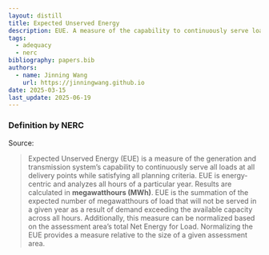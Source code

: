 ```yaml
---
layout: distill
title: Expected Unserved Energy
description: EUE. A measure of the capability to continuously serve loads.
tags:
  - adequacy
  - nerc
bibliography: papers.bib
authors:
  - name: Jinning Wang
    url: https://jinningwang.github.io
date: 2025-03-15
last_update: 2025-06-19
---
```


### Definition by NERC

Source: <d-cite key="nerc2013probabilistic"></d-cite>

> Expected Unserved Energy (EUE) is a measure of the generation and transmission system’s capability to continuously serve all loads at all delivery points while satisfying all planning criteria.
> EUE is energy-centric and analyzes all hours of a particular year.
> Results are calculated in **megawatthours (MWh)**.
> EUE is the summation of the expected number of megawatthours of load that will not be served in a given year as a result of demand exceeding the available capacity across all hours.
> Additionally, this measure can be normalized based on the assessment area’s total Net Energy for Load.
> Normalizing the EUE provides a measure relative to the size of a given assessment area.
